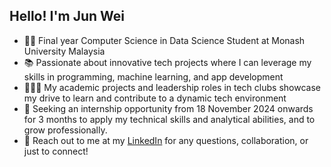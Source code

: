 ## Hello! I'm Jun Wei

<!--
**wongjunwei030203/Wong-Jun-Wei** is a ✨ _special_ ✨ repository because its `README.md` (this file) appears on your GitHub profile.
-->

- 👨‍💻 Final year Computer Science in Data Science Student at Monash University Malaysia
- 📚 Passionate about innovative tech projects where I can leverage my skills in programming, machine learning, and app development
- 🙋🏻‍♂️ My academic projects and leadership roles in tech clubs showcase my drive to learn and contribute to a dynamic tech environment
- 🔎 Seeking an internship opportunity from 18 November 2024 onwards for 3 months to apply my technical skills and analytical abilities, and to grow professionally.
- 📨 Reach out to me at my [LinkedIn](https://www.linkedin.com/in/wong-jun-wei-288055231/) for any questions, collaboration, or just to connect!
